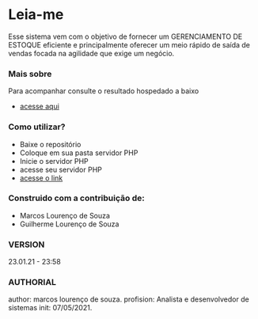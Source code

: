 



# Leia-me #
Esse sistema vem com o objetivo de fornecer um GERENCIAMENTO DE ESTOQUE eficiente e principalmente oferecer um meio rápido de saída de vendas focada na agilidade que exige um negócio.

### Mais sobre ###
Para acompanhar consulte o resultado hospedado a baixo
* [acesse aqui](https://loja.lourencoautopecas.com.br/)

### Como utilizar? ###
* Baixe o repositório
* Coloque em sua pasta servidor PHP
* Inicie o servidor PHP
* acesse seu servidor PHP
* [acesse o link](localhost)

### Construido com a contribuição de: ###
* Marcos Lourenço de Souza
* Guilherme Lourenço de Souza

### VERSION
23.01.21 - 23:58

### AUTHORIAL
author: marcos lourenço de souza.
profision: Analista e desenvolvedor de sistemas
init: 07/05/2021.